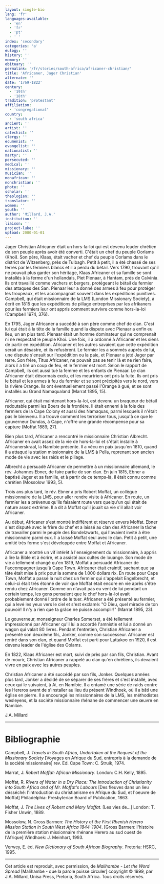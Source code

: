 ```yaml
---
layout: single-bio
lang: 'fr'
languages-available:
  - 'en'
  - 'fr'
  - 'pt'
  - ' '
index: 'secondary'
categories: 'a'
eulogy: ''
history: ''
memory: ''
obituary: ''
permalink: '/fr/stories/south-africa/africaner-christian/'
title: 'Africaner, Jager Christian'
alternate: ''
date: '1769-1822'
century:
  - '19th'
  - '18th'
tradition: 'protestant'
affiliation:
  - 'congregational'
country:
  - 'south africa'
ancient: ''
artist: ''
catechist: ''
clergy: ''
ecumenist: ''
evangelist: ''
nationalist: ''
martyr: ''
persecuted: ''
medical: ''
missionary: ''
musician: ''
nonafrican: ''
nonchristian: ''
photo: ''
scholar: ''
theologian: ''
translator: ''
women: ''
youth: ''
author: 'Millard, J.A.'
institution: ''
liaison: ''
project-luke: ''
upload: 2000-01-01
---
```



Jager Christian Africaner était un hors-la-loi qui est devenu leader chrétien de son peuple après avoir été converti. C'était un chef du peuple Oorlams (Khoi). Son père, Klaas, était vacher et chef du peuple Oorlams dans le district de Witzenberg, près de Tulbagh. Petit à petit, il a été chassé de ses terres par les fermiers blancs et il a perdu du bétail. Vers 1790, trouvant qu'il ne pouvait plus garder son héritage, Klaas Africaner et sa famille se sont installés à la ferme d'un hollandais, Piet Pienaar, à Hantam, près de Calvinia. Ils ont travaillé comme vachers et bergers, protégeant le bétail du fermier des attaques des San. Pienaar leur a donné des armes à feu pour protéger les troupeaux, et les accompagnait souvent dans les expéditions punitives. Campbell, qui était missionnaire de la LMS (London Missionary Society), a écrit en 1815 que les expéditions de pillage entreprises par les afrikaners pour les fermiers leur ont appris comment survivre comme hors-la-loi (Campbell 1974, 376).

En 1795, Jager Africaner a succédé à son père comme chef de clan. C'est lui qui était à la tête de la famille quand la dispute avec Pienaar a enfin eu lieu, un an plus tard. Pienaar était un homme dominateur qui ne comprenait ni ne respectait le peuple Khoi. Une fois, il a ordonné à Africaner et les siens de partir en expédition. Africaner et les autres savaient que cette expédition serait un désastre, et ils refusèrent. Le fermier les a sommés auprès de lui, une dispute s'ensuit sur l'expédition ou la paie, et Pienaar a jeté Jager par terre. Son frère, Titus Africaner, ne pouvait pas se tenir là et ne rien faire, alors il a tiré un coup de feu, et le fermier est mort. Selon le rapport de Campbell, ils ont aussi tué la femme et les enfants de Pienaar. Le clan Africaner était désormais exclu, et les meurtriers ont pris la fuite. Ils ont pris le bétail et les armes à feu du fermier et se sont précipités vers le nord, vers la rivière Orange. Ils ont éventuellement passé l'Orange à gué, et se sont installés au Grand Namaqualand (Marrat 1895, 15).

Africaner, qui était maintenant hors-la-loi, est devenu un braqueur de bétail redoutable parmi les Boers de la frontière. Il était ennemi à la fois des fermiers de la Cape Colony et aussi des Namaquas, parmi lesquels il n'était pas le bienvenu. Il a trouvé comment les terroriser tous, jusqu'à ce que le gouverneur Dundas, à Cape, n'offre une grande récompense pour sa capture (Moffat 1889, 27).

Bien plus tard, Africaner a rencontré le missionnaire Christian Albrecht. Africaner en avait assez de la vie de hors-la-loi et s'était installé à Africanerskraal, la Namibie présente. Il a vécu en paix jusqu'en 1810, quand il a attaqué la station missionnaire de la LMS à Pella, reprenant son ancien mode de vie avec les raids et le pillage.

Albrecht a persuadé Africaner de permettre à un missionnaire allemand, le rév. Johannes Ebner, de faire partie de son clan. En juin 1815, Ebner a baptisé Jager et sa famille, et à partir de ce temps-là, il était connu comme chrétien (Mossolow 1993, 5).

Trois ans plus tard, le rév. Ebner a pris Robert Moffat, un collègue missionnaire de la LMS, pour aller rendre visite à Africaner. En route, un fermier les a prévenus qu'ils faisaient route vers quelqu'un qui était de nature assez extrême. Il a dit à Moffat qu'il jouait sa vie s'il allait voir Africaner.

Au début, Africaner s'est montré indifférent et réservé envers Moffat. Ebner s'est disputé avec le frère du chef et a laissé au clan des Africaner la tâche de travailler parmi le peuple des Bondelzwarts, qui l'avaient invité à être missionnaire parmi eux. Il a laissé Moffat seul avec le clan. Petit à petit, une amitié très ferme s'est développée entre Moffat et Africaner.

Africaner a montré un vif intérêt à l'enseignement du missionnaire, à appris à lire la Bible et à écrire, et a assisté aux cultes de louange. Son mode de vie a tellement changé qu'en 1819, Moffat a persuadé Africaner de l'accompagner jusqu'à Cape Town. Africaner était craintif, sachant que sa tête était mise à prix pour la somme de 1.000 dollars rix. En route pour Cape Town, Moffat a passé la nuit chez un fermier qui s'appelait Engelbrecht, et celui-ci était très étonné de voir que Moffat était encore en vie après s'être rendu chez Africaner. Comme on n'avait pas eu vent de lui pendant un certain temps, les gens pensaient que le chef hors-la-loi avait probablement donné l'ordre de le tuer. Africaner a été présenté au fermier, qui a levé les yeux vers le ciel et s'est exclamé: "O Dieu, quel miracle de ton pouvoir! Il n'y a rien que ta grâce ne puisse accomplir!" (Marrat 1895, 23).

Le gouverneur, monseigneur Charles Somerset, a été tellement impressionné par Africaner qu'il lui a accordé l'amnistie et lui a donné un wagon qui valait 80 livres. Pendant l'entretien, Christian Africaner a présenté son deuxième fils, Jonker, comme son successeur. Africaner est rentré dans son clan, et quand Moffat est parti pour Lattakoo en 1920, il est devenu leader de l'église des Oolams.

En 1822, Klaas Africaner est mort, suivi de près par son fils, Christian. Avant de mourir, Christian Africaner a rappelé au clan qu'en chrétiens, ils devaient vivre en paix avec les autres peuples.

Christian Africaner a été succédé par son fils, Jonker. Quelques années plus tard, Jonker a décidé de se séparer de ses frères et s'est installé, avec ceux qui le suivaient, à Ai, en Namibie. Il a entamé une série de raids contre les Hereros avant de s'installer au lieu du présent Windhoek, où il a bâti une église en pierre. Il a encouragé les missionnaires de la LMS, les méthodistes wesleyens, et la société missionnaire rhénane de commencer une œuvre en Namibie.

J.A. Millard

---

# Bibliographie

Campbell, J. *Travels in South Africa, Undertaken at the Request of the Missionary Society* [Voyages en Afrique du Sud, entrepris à la demande de la société missionnaire] rev. Ed. Cape Town: C. Struik, 1974.

Marrat, J. *Robert Moffat: African Missionary*. London: C.H. Kelly, 1895.

Moffat, R. *Rivers of Water in a Dry Place: The Introduction of Christianity into South Africa and of Mr. Moffat's Labours* [Des fleuves dans un lieu désséché: l'introduction du christianisme en Afrique du Sud, et l'oeuvre de Moffat] Philadelphia: Presbyterian Board of Publication, 1863.

Moffat, J. *The Lives of Robert and Mary Moffat*. [Les vies de...] London: T. Fisher Unwin, 1889.

Mossolow, N. Gross Barmen: *The History of the First Rhenish Herero Mission Station in South West Africa 1844-1904*. [Gross Barmen: l'histoire de la première station missionnaire rhénane Herero au sud ouest de l'Afrique] Windhoek: J. Meinhart, 1993.

Verwey, E. éd. *New Dictionary of South African Biography*. Pretoria: HSRC, 1995.

---

Cet article est reproduit, avec permission, de *Malihambe - Let the Word Spread* [Malihambe - que la parole puisse circuler] copyright &copy; 1999, par J.A. Millard, Unisa Press, Pretoria, South Africa. Tous droits réservés.